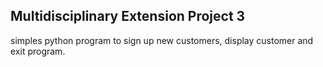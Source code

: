 <h2>Multidisciplinary Extension Project 3</h2>
<p>simples python program to sign up new customers, display customer and exit program.</p>
